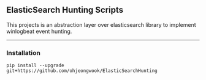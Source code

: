 ## ElasticSearch Hunting Scripts

This projects is an abstraction layer over elasticsearch library to implement winlogbeat event hunting.

---
### Installation

```
pip install --upgrade git+https://github.com/ohjeongwook/ElasticSearchHunting
```